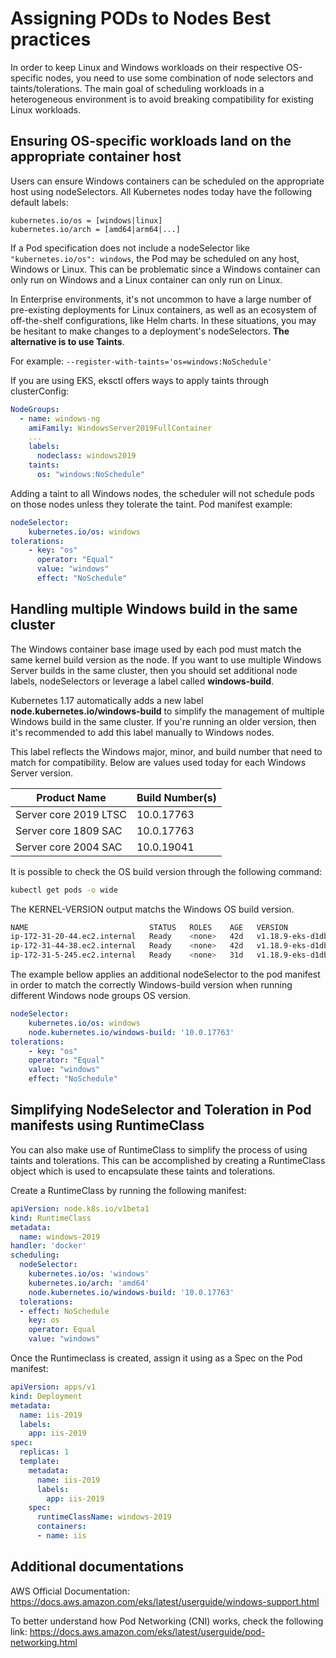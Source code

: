 # Assigning PODs to Nodes Best practices

In order to keep Linux and Windows workloads on their respective OS-specific nodes, you need to use some combination of node selectors and taints/tolerations. The main goal of scheduling workloads in a heterogeneous environment is to avoid breaking compatibility for existing Linux workloads.

## Ensuring OS-specific workloads land on the appropriate container host

Users can ensure Windows containers can be scheduled on the appropriate host using nodeSelectors. All Kubernetes nodes today have the following default labels:

    kubernetes.io/os = [windows|linux]
    kubernetes.io/arch = [amd64|arm64|...]

If a Pod specification does not include a nodeSelector like ``"kubernetes.io/os": windows``, the Pod may be scheduled on any host, Windows or Linux. This can be problematic since a Windows container can only run on Windows and a Linux container can only run on Linux. 

In Enterprise environments, it's not uncommon to have a large number of pre-existing deployments for Linux containers, as well as an ecosystem of off-the-shelf configurations, like Helm charts. In these situations, you may be hesitant to make changes to a deployment's nodeSelectors. **The alternative is to use Taints**.

For example: `--register-with-taints='os=windows:NoSchedule'`

If you are using EKS, eksctl offers ways to apply taints through clusterConfig:

```yaml
NodeGroups:
  - name: windows-ng
    amiFamily: WindowsServer2019FullContainer
    ...
    labels:
      nodeclass: windows2019
    taints:
      os: "windows:NoSchedule"
```

Adding a taint to all Windows nodes, the scheduler will not schedule pods on those nodes unless they tolerate the taint. Pod manifest example:

```yaml
nodeSelector:
    kubernetes.io/os: windows
tolerations:
    - key: "os"
      operator: "Equal"
      value: "windows"
      effect: "NoSchedule"
```

## Handling multiple Windows build in the same cluster

The Windows container base image used by each pod must match the same kernel build version as the node. If you want to use multiple Windows Server builds in the same cluster, then you should set additional node labels, nodeSelectors or leverage a label called **windows-build**.

Kubernetes 1.17 automatically adds a new label **node.kubernetes.io/windows-build** to simplify the management of multiple Windows build in the same cluster. If you're running an older version, then it's recommended to add this label manually to Windows nodes.

This label reflects the Windows major, minor, and build number that need to match for compatibility. Below are values used today for each Windows Server version.


| Product Name | Build Number(s) |
| -------- | -------- |
| Server core 2019 LTSC    | 10.0.17763    |
| Server core 1809 SAC   | 10.0.17763    |
| Server core 2004 SAC     | 10.0.19041    |

It is possible to check the OS build version through the following command:

```bash    
kubectl get pods -o wide
```

The KERNEL-VERSION output matchs the Windows OS build version.

```bash 
NAME                           STATUS   ROLES    AGE   VERSION              INTERNAL-IP    EXTERNAL-IP     OS-IMAGE                         KERNEL-VERSION                  CONTAINER-RUNTIME
ip-172-31-20-44.ec2.internal   Ready    <none>   42d   v1.18.9-eks-d1db3c   172.31.20.44   3.237.46.98     Windows Server 2019 Datacenter   10.0.17763.1697                 docker://19.3.13
ip-172-31-44-38.ec2.internal   Ready    <none>   42d   v1.18.9-eks-d1db3c   172.31.44.38   54.91.221.109   Amazon Linux 2                   4.14.209-160.339.amzn2.x86_64   docker://19.3.6
ip-172-31-5-245.ec2.internal   Ready    <none>   31d   v1.18.9-eks-d1db3c   172.31.5.245   3.236.151.236   Windows Server Datacenter        10.0.19041.685                  docker://19.3.14
```

The example bellow applies an additional nodeSelector to the pod manifest in order to match the correctly Windows-build version when running different Windows node groups OS version.

```yaml
nodeSelector:
    kubernetes.io/os: windows
    node.kubernetes.io/windows-build: '10.0.17763'
tolerations:
    - key: "os"
    operator: "Equal"
    value: "windows"
    effect: "NoSchedule"
```

## Simplifying NodeSelector and Toleration in Pod manifests using RuntimeClass

You can also make use of RuntimeClass to simplify the process of using taints and tolerations. This can be accomplished by creating a RuntimeClass object which is used to encapsulate these taints and tolerations.

Create a RuntimeClass by running the following manifest:

```yaml
apiVersion: node.k8s.io/v1beta1
kind: RuntimeClass
metadata:
  name: windows-2019
handler: 'docker'
scheduling:
  nodeSelector:
    kubernetes.io/os: 'windows'
    kubernetes.io/arch: 'amd64'
    node.kubernetes.io/windows-build: '10.0.17763'
  tolerations:
  - effect: NoSchedule
    key: os
    operator: Equal
    value: "windows"
```

Once the Runtimeclass is created, assign it using as a Spec on the Pod manifest:

```yaml
apiVersion: apps/v1
kind: Deployment
metadata:
  name: iis-2019
  labels:
    app: iis-2019
spec:
  replicas: 1
  template:
    metadata:
      name: iis-2019
      labels:
        app: iis-2019
    spec:
      runtimeClassName: windows-2019
      containers:
      - name: iis
```


## Additional documentations


AWS Official Documentation:
https://docs.aws.amazon.com/eks/latest/userguide/windows-support.html

To better understand how Pod Networking (CNI) works, check the following link: https://docs.aws.amazon.com/eks/latest/userguide/pod-networking.html

